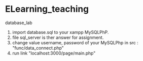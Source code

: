 # ELearning_teaching
database_lab
1. import database.sql to your xampp MySQLPhP.
2. file sql_server is ther answer for assignment.
3. change value username, password of your MySQLPhp in src : "func/data_connect.php"
4. run link "localhost:3000/page/main.php"
